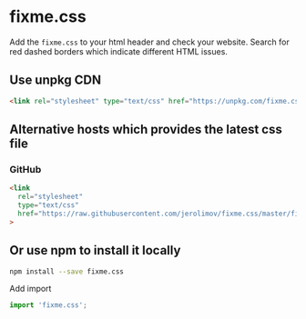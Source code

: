 # fixme.css

Add the `fixme.css` to your html header and check your website.
Search for red dashed borders which indicate different HTML issues.

## Use unpkg CDN

```html
<link rel="stylesheet" type="text/css" href="https://unpkg.com/fixme.css">
```

## Alternative hosts which provides the latest css file

### GitHub

```html
<link
  rel="stylesheet"
  type="text/css"
  href="https://raw.githubusercontent.com/jerolimov/fixme.css/master/fixme.css"
>
```

## Or use npm to install it locally

```bash
npm install --save fixme.css
```

Add import

```typescript
import 'fixme.css';
```
